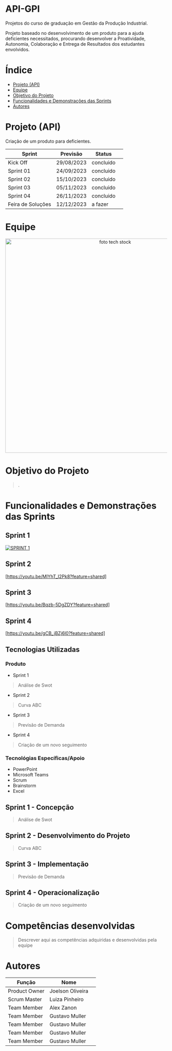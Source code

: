 # API-GPI
Projetos do curso de graduação em Gestão da Produção Industrial. 

Projeto baseado no desenvolvimento de um produto para a ajuda deficientes necessitados, procurando desenvolver a Proatividade, Autonomia, Colaboração e Entrega de Resultados dos estudantes envolvidos.

# Índice

* [Projeto (API)](#projeto-api)
* [Equipe](#equipe)
* [Objetivo do Projeto](#objetivo-do-projeto)
* [Funcionalidades e Demonstrações das Sprints](#funcionalidades-e-demonstrações-das-sprints)
* [Autores](#autores)

# Projeto (API) 
Criação de um produto para deficientes. 

Sprint | Previsão | Status||
|------|--------|------|--------|
|Kick Off | 29/08/2023 | concluido|| 
|Sprint 01| 24/09/2023 | concluido || 
|Sprint 02| 15/10/2023 | concluido || 
|Sprint 03| 05/11/2023 | concluido|| 
|Sprint 04| 26/11/2023 | concluido ||
|Feira de Soluções | 12/12/2023 | a fazer || 

# Equipe

<p align="center">
 <img width="668" alt="foto tech stock" src="https://github.com/user-attachments/assets/77d73b5e-a857-49f0-b5cc-f42d577df1ad">

</p>

# Objetivo do Projeto
>.

# Funcionalidades e Demonstrações das Sprints

## Sprint 1
[![SPRINT 1](https://img.youtube.com/vi/vw3xnh3h-Xk/0.jpg)](https://youtu.be/vw3xnh3h-Xk)

## Sprint 2
[https://youtu.be/MlYhT_I2Pk8?feature=shared]

## Sprint 3
[https://youtu.be/Bqzb-5DgZDY?feature=shared]

## Sprint 4
[https://youtu.be/gCB_jBZj6l0?feature=shared]

## Tecnologias Utilizadas
### Produto 
* Sprint 1
 > Análise de Swot
* Sprint 2
 > Curva ABC
* Sprint 3
 > Previsão de Demanda
* Sprint 4
 > Criação de um novo seguimento

### Tecnológias Específicas/Apoio
* PowerPoint
* Microsoft Teams
* Scrum
* Brainstorm
* Excel
  
## Sprint 1 - Concepção
>Análise de Swot

## Sprint 2 - Desenvolvimento do Projeto
>Curva ABC
      
## Sprint 3 - Implementação
>Previsão de Demanda
      
## Sprint 4 - Operacionalização
>Criação de um novo seguimento


# Competências desenvolvidas
> Descrever aqui as competências adquiridas e desenvolvidas pela equipe


 

# Autores
| Função | Nome |   |
| - | - | - |
|Product Owner| Joelson Oliveira ||
|Scrum Master| Luiza Pinheiro ||
|Team Member| Alex Zanon ||
|Team Member| Gustavo Muller ||
|Team Member| Gustavo Muller ||
|Team Member| Gustavo Muller ||
|Team Member| Gustavo Muller ||

